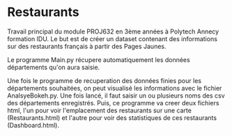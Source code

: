 # Restaurants
Travail principal du module PROJ632 en 3ème années à Polytech Annecy formation IDU. Le but est de créer un dataset contenant des informations sur des restaurants français à partir des Pages Jaunes. 

Le programme Main.py récupere automatiquement les données départements qu'on aura saisie.

Une fois le programme de recuperation des données finies pour les départements souhaitées, on peut visualisé les informations avec le fichier AnalsyeBokeh.py. Une fois lancé, il faut saisir un ou plusieurs noms des csv des départements enregistrés. Puis, ce programme va creer deux fichiers html, l'un pour voir l'emplacement des restaurants sur une carte (Restaurants.html) et l'autre pour voir des statistiques de ces restaurants (Dashboard.html).

